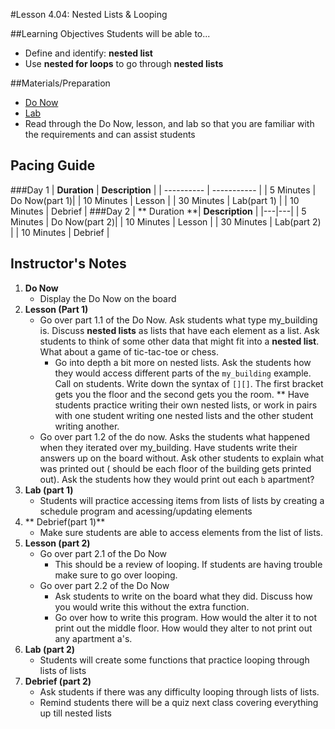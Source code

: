 #Lesson 4.04: Nested Lists & Looping

##Learning Objectives
Students will be able to... 
* Define and identify: **nested list**
* Use **nested for loops** to go through **nested lists**

##Materials/Preparation
* [Do Now]
* [Lab]
* Read through the Do Now, lesson, and lab so that you are familiar with the requirements and can assist students


## Pacing Guide
###Day 1
| **Duration**   | **Description** |
| ---------- | ----------- |
| 5 Minutes  | Do Now(part 1)|
| 10 Minutes | Lesson      |
| 30 Minutes | Lab(part 1) |
| 10 Minutes | Debrief      |
###Day 2
| ** Duration **|    **Description**         |
|---|---|
| 5 Minutes  | Do Now(part 2)|
| 10 Minutes | Lesson      |
| 30 Minutes | Lab(part 2) |
| 10 Minutes | Debrief     |
## Instructor's Notes

1. **Do Now**
    * Display the Do Now on the board
2. **Lesson (Part 1)**
	* Go over part 1.1 of the Do Now. Ask students what type my_building is. Discuss **nested lists** as lists that have each element as a list. Ask students to think of some other data that might fit into a **nested list**. What about a game of tic-tac-toe or chess.
		* Go into depth a bit more on nested lists. Ask the students how they would access different parts of the `my_building` example. Call on students. Write down the syntax of `[][]`. The first bracket gets you the floor and the second gets you the room. 
		** Have students practice writing their own nested lists, or work in pairs with one student writing one nested lists and the other student writing another. 
	* Go over part 1.2 of the do now. Asks the students what happened when they iterated over my_building. Have students write their answers up on the board without. Ask other students to explain what was printed out ( should be each floor of the building gets printed out). Ask the students how they would print out each `b` apartment? 
3. **Lab (part 1)**
	* Students will practice accessing items from lists of lists by creating a schedule program and acessing/updating elements
4. ** Debrief(part 1)**
	* Make sure students are able to access elements from the list of lists. 
5. **Lesson (part 2)**
	* Go over part 2.1 of the Do Now
		* This should be a review of looping. If students are having trouble make sure to go over looping.
	* Go over part 2.2 of the Do Now
		* Ask students to write on the board what they did. Discuss how you would write this without the extra function. 
		* Go over how to write this program. How would the alter it to not print out the middle floor. How would they alter to not print out any apartment a's.
6. **Lab (part 2)**
	* Students will create some functions that practice looping through lists of lists
7. **Debrief (part 2)**
	* Ask students if there was any difficulty looping through lists of lists. 
	* Remind students there will be a quiz next class covering everything up till nested lists




[Do Now]: do_now.md
[Lab]: lab.md
[loop diagram]: http://etutorials.org/shared/images/tutorials/tutorial_169/F05um02.jpg